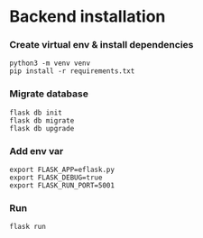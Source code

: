 # Backend installation

### Create virtual env & install dependencies

```
python3 -m venv venv
pip install -r requirements.txt
```

### Migrate database

```
flask db init
flask db migrate
flask db upgrade
```

### Add env var

```
export FLASK_APP=eflask.py
export FLASK_DEBUG=true
export FLASK_RUN_PORT=5001
```

### Run 

```
flask run
```